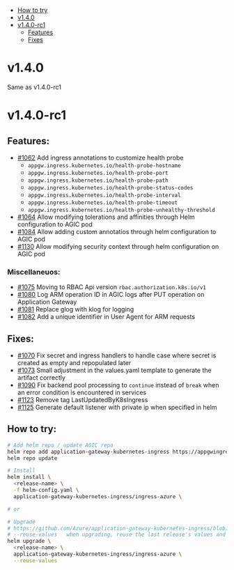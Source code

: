 - [How to try](#how-to-try)
- [v1.4.0](#v140)
- [v1.4.0-rc1](#v140-rc1)
  - [Features](#features)
  - [Fixes](#fixes)

# v1.4.0
Same as v1.4.0-rc1

# v1.4.0-rc1

## Features:
* [#1062](https://github.com/Azure/application-gateway-kubernetes-ingress/pull/1062) Add ingress annotations to customize health probe
    * `appgw.ingress.kubernetes.io/health-probe-hostname`
    * `appgw.ingress.kubernetes.io/health-probe-port`
    * `appgw.ingress.kubernetes.io/health-probe-path`
    * `appgw.ingress.kubernetes.io/health-probe-status-codes`
    * `appgw.ingress.kubernetes.io/health-probe-interval`
    * `appgw.ingress.kubernetes.io/health-probe-timeout`
    * `appgw.ingress.kubernetes.io/health-probe-unhealthy-threshold`
* [#1064](https://github.com/Azure/application-gateway-kubernetes-ingress/pull/1064) Allow modifying tolerations and affinities through Helm configuration to AGIC pod
* [#1084](https://github.com/Azure/application-gateway-kubernetes-ingress/pull/1084) Allow adding custom annotatios through helm configuration to AGIC pod
* [#1130](https://github.com/Azure/application-gateway-kubernetes-ingress/pull/1130) Allow modifying security context through helm configuration on AGIC pod

### Miscellaneuos:
* [#1075](https://github.com/Azure/application-gateway-kubernetes-ingress/pull/1075) Moving to RBAC Api version `rbac.authorization.k8s.io/v1`
* [#1080](https://github.com/Azure/application-gateway-kubernetes-ingress/pull/1080) Log ARM operation ID in AGIC logs after PUT operation on Application Gateway
* [#1081](https://github.com/Azure/application-gateway-kubernetes-ingress/pull/1081) Replace glog with klog for logging
* [#1082](https://github.com/Azure/application-gateway-kubernetes-ingress/pull/1082) Add a unique identifier in User Agent for ARM requests

## Fixes:
* [#1070](https://github.com/Azure/application-gateway-kubernetes-ingress/pull/1070) Fix secret and ingress handlers to handle case where secret is created as empty and repopulated later
* [#1073](https://github.com/Azure/application-gateway-kubernetes-ingress/pull/1073) Small adjustment in the values.yaml template to generate the artifact correctly
* [#1090](https://github.com/Azure/application-gateway-kubernetes-ingress/pull/1090) Fix backend pool processing to `continue` instead of `break` when an error condition is encountered in services
* [#1123](https://github.com/Azure/application-gateway-kubernetes-ingress/pull/1123) Remove tag LastUpdatedByK8sIngress
* [#1125](https://github.com/Azure/application-gateway-kubernetes-ingress/pull/1125) Generate default listener with private ip when specified in helm


## How to try:
```bash
# Add helm repo / update AGIC repo
helm repo add application-gateway-kubernetes-ingress https://appgwingress.blob.core.windows.net/ingress-azure-helm-package/
helm repo update

# Install
helm install \
  <release-name> \
  -f helm-config.yaml \
  application-gateway-kubernetes-ingress/ingress-azure \

# or 

# Upgrade
# https://github.com/Azure/application-gateway-kubernetes-ingress/blob/master/docs/how-tos/helm-upgrade.md
# --reuse-values   when upgrading, reuse the last release's values and merge in any overrides from the command line via --set and -f. If '--reset-values' is specified, this is ignored
helm upgrade \
  <release-name> \
  application-gateway-kubernetes-ingress/ingress-azure \
  --reuse-values
```
